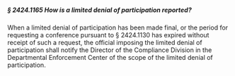 ##### § 2424.1165 How is a limited denial of participation reported? #####

When a limited denial of participation has been made final, or the period for requesting a conference pursuant to § 2424.1130 has expired without receipt of such a request, the official imposing the limited denial of participation shall notify the Director of the Compliance Division in the Departmental Enforcement Center of the scope of the limited denial of participation.